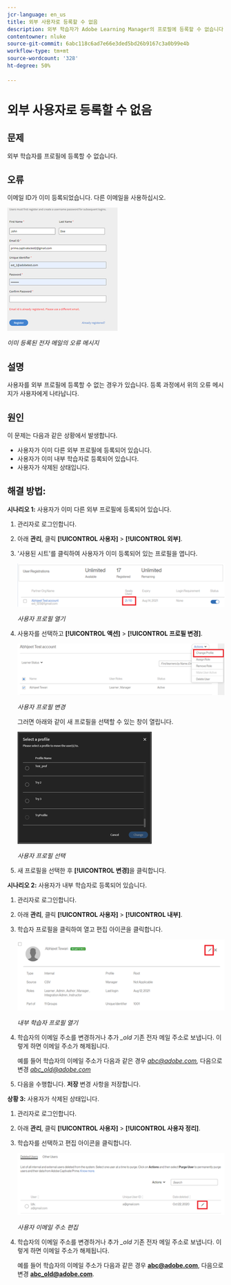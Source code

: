 ```yaml
---
jcr-language: en_us
title: 외부 사용자로 등록할 수 없음
description: 외부 학습자가 Adobe Learning Manager의 프로필에 등록할 수 없습니다.
contentowner: nluke
source-git-commit: 6abc118c6ad7e66e3ded5bd26b9167c3a0b99e4b
workflow-type: tm+mt
source-wordcount: '328'
ht-degree: 50%

---
```




# 외부 사용자로 등록할 수 없음

## 문제

외부 학습자를 프로필에 등록할 수 없습니다.

## 오류

이메일 ID가 이미 등록되었습니다. 다른 이메일을 사용하십시오.

![](assets/cp-register-profile.png)

*이미 등록된 전자 메일의 오류 메시지*

## 설명

사용자를 외부 프로필에 등록할 수 없는 경우가 있습니다. 등록 과정에서 위의 오류 메시지가 사용자에게 나타납니다.

## 원인

이 문제는 다음과 같은 상황에서 발생합니다.

* 사용자가 이미 다른 외부 프로필에 등록되어 있습니다.
* 사용자가 이미 내부 학습자로 등록되어 있습니다.
* 사용자가 삭제된 상태입니다.

## 해결 방법:

**시나리오 1:** 사용자가 이미 다른 외부 프로필에 등록되어 있습니다.

1. 관리자로 로그인합니다.
1. 아래 **관리**, 클릭 **[!UICONTROL 사용자]** > **[!UICONTROL 외부]**.
1. &#39;사용된 시트&#39;를 클릭하여 사용자가 이미 등록되어 있는 프로필을 엽니다.

   ![](assets/cp-seats-used.png)

   *사용자 프로필 열기*

1. 사용자를 선택하고 **[!UICONTROL 액션]** > **[!UICONTROL 프로필 변경]**.

   ![](assets/cp-change-profile.png)

   *사용자 프로필 변경*

   그러면 아래와 같이 새 프로필을 선택할 수 있는 창이 열립니다.

   ![](assets/cp-select-profiles.png)

   *사용자 프로필 선택*

1. 새 프로필을 선택한 후 **[!UICONTROL 변경]**&#x200B;을 클릭합니다.

**시나리오 2:** 사용자가 내부 학습자로 등록되어 있습니다.

1. 관리자로 로그인합니다.
1. 아래 **관리**, 클릭 **[!UICONTROL 사용자]** > **[!UICONTROL 내부]**.
1. 학습자 프로필을 클릭하여 열고 편집 아이콘을 클릭합니다.

   ![](assets/cp-internal-learner.png)

   *내부 학습자 프로필 열기*

1. 학습자의 이메일 주소를 변경하거나 추가 *_old* 기존 전자 메일 주소로 보냅니다. 이렇게 하면 이메일 주소가 해제됩니다.

   예를 들어 학습자의 이메일 주소가 다음과 같은 경우 *<abc@adobe.com>,* 다음으로 변경 *<abc_old@adobe.com>*

1. 다음을 수행합니다. **저장** 변경 사항을 저장합니다.

**상황 3:** 사용자가 삭제된 상태입니다.

1. 관리자로 로그인합니다.
1. 아래 **관리**, 클릭 **[!UICONTROL 사용자]** > **[!UICONTROL 사용자 정리]**.
1. 학습자를 선택하고 편집 아이콘을 클릭합니다.

   ![](assets/cp-deleted-learner.png)

   *사용자 이메일 주소 편집*

1. 학습자의 이메일 주소를 변경하거나 추가 *_old* 기존 전자 메일 주소로 보냅니다. 이렇게 하면 이메일 주소가 해제됩니다.

   예를 들어 학습자의 이메일 주소가 다음과 같은 경우 **<abc@adobe.com>**, 다음으로 변경 **<abc_old@adobe.com>**.

